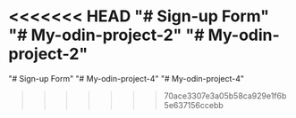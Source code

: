 <<<<<<< HEAD
"# Sign-up Form" 
"# My-odin-project-2" 
"# My-odin-project-2" 
=======
"# Sign-up Form" 
"# My-odin-project-4" 
"# My-odin-project-4" 
>>>>>>> 70ace3307e3a05b58ca929e1f6b5e637156ccebb
